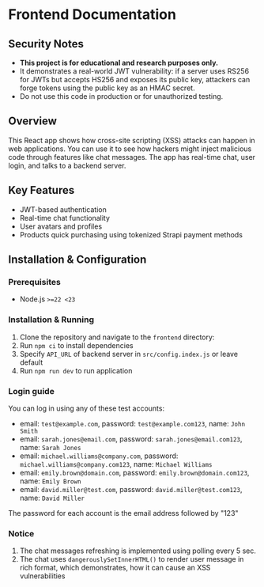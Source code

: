# Frontend Documentation

## Security Notes

- **This project is for educational and research purposes only.**
- It demonstrates a real-world JWT vulnerability: if a server uses RS256 for JWTs but accepts HS256 and exposes its public key, attackers can forge tokens using the public key as an HMAC secret.
- Do not use this code in production or for unauthorized testing.

## Overview

This React app shows how cross-site scripting (XSS) attacks can happen in web applications. You can use it to see how hackers might inject malicious code through features like chat messages. The app has real-time chat, user login, and talks to a backend server.

## Key Features

- JWT-based authentication
- Real-time chat functionality
- User avatars and profiles
- Products quick purchasing using tokenized Strapi payment methods

## Installation & Configuration

### Prerequisites

- Node.js `>=22 <23`

### Installation & Running

1. Clone the repository and navigate to the `frontend` directory:
2. Run `npm ci` to install dependencies
3. Specify `API_URL` of backend server in `src/config.index.js` or leave default
4. Run `npm run dev` to run application

### Login guide

You can log in using any of these test accounts:

- email: `test@example.com`, password: `test@example.com123`, name: `John Smith`
- email: `sarah.jones@email.com`, password: `sarah.jones@email.com123`, name: `Sarah Jones`
- email: `michael.williams@company.com`, password: `michael.williams@company.com123`, name: `Michael Williams`
- email: `emily.brown@domain.com`, password: `emily.brown@domain.com123`, name: `Emily Brown`
- email: `david.miller@test.com`, password: `david.miller@test.com123`, name: `David Miller`

The password for each account is the email address followed by "123"

### Notice

1. The chat messages refreshing is implemented using polling every 5 sec.
2. The chat uses `dangerouslySetInnerHTML()` to render user message in rich format, which demonstrates, how it can cause an XSS vulnerabilities
